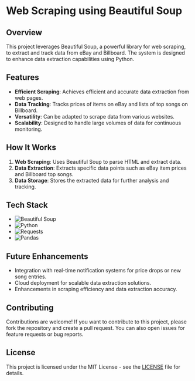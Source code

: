 # Web Scraping using Beautiful Soup

## Overview

This project leverages Beautiful Soup, a powerful library for web scraping, to extract and track data from eBay and Billboard. The system is designed to enhance data extraction capabilities using Python.

## Features

- **Efficient Scraping**: Achieves efficient and accurate data extraction from web pages.
- **Data Tracking**: Tracks prices of items on eBay and lists of top songs on Billboard.
- **Versatility**: Can be adapted to scrape data from various websites.
- **Scalability**: Designed to handle large volumes of data for continuous monitoring.

## How It Works

1. **Web Scraping**: Uses Beautiful Soup to parse HTML and extract data.
2. **Data Extraction**: Extracts specific data points such as eBay item prices and Billboard top songs.
3. **Data Storage**: Stores the extracted data for further analysis and tracking.

## Tech Stack

- ![Beautiful Soup](https://img.shields.io/badge/Beautiful%20Soup-darkgreen?style=for-the-badge)
- ![Python](https://img.shields.io/badge/Python-3776AB?style=for-the-badge&logo=python&logoColor=white)
- ![Requests](https://img.shields.io/badge/Requests-005A9C?style=for-the-badge&logo=python&logoColor=white)
- ![Pandas](https://img.shields.io/badge/Pandas-150458?style=for-the-badge&logo=pandas&logoColor=white)


## Future Enhancements

- Integration with real-time notification systems for price drops or new song entries.
- Cloud deployment for scalable data extraction solutions.
- Enhancements in scraping efficiency and data extraction accuracy.

## Contributing

Contributions are welcome! If you want to contribute to this project, please fork the repository and create a pull request. You can also open issues for feature requests or bug reports.

## License

This project is licensed under the MIT License - see the [LICENSE](LICENSE) file for details.
